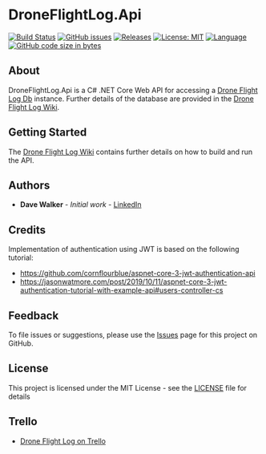 # DroneFlightLog.Api

[![Build Status](https://github.com/davewalker5/DroneFlightLog.Api/workflows/.NET%20Core%20CI%20Build/badge.svg)](https://github.com/davewalker5/DroneFlightLog.Api/actions)
[![GitHub issues](https://img.shields.io/github/issues/davewalker5/DroneFlightLog.Api)](https://github.com/davewalker5/DroneFlightLogDb/issues)
[![Releases](https://img.shields.io/github/v/release/davewalker5/DroneFlightLog.Api.svg?include_prereleases)](https://github.com/davewalker5/DroneFlightLog.Api/releases)
[![License: MIT](https://img.shields.io/badge/License-MIT-blue.svg)](https://github.com/davewalker5/DroneFlightLog.Api/blob/master/LICENSE)
[![Language](https://img.shields.io/badge/language-c%23-blue.svg)](https://github.com/davewalker5/DroneFlightLog.Api/)
[![GitHub code size in bytes](https://img.shields.io/github/languages/code-size/davewalker5/DroneFlightLog.Api)](https://github.com/davewalker5/DroneFlightLog.Api/)

## About

DroneFlightLog.Api is a C# .NET Core Web API for accessing a [Drone Flight Log Db](https://github.com/davewalker5/DroneFlightLogDb) instance. Further details of the database are provided in the [Drone Flight Log Wiki](https://github.com/davewalker5/DroneFlightLogDb/wiki).

## Getting Started

The [Drone Flight Log Wiki](https://github.com/davewalker5/DroneFlightLogDb/wiki) contains further details on how to build and run the API.

## Authors

- **Dave Walker** - *Initial work* - [LinkedIn](https://www.linkedin.com/in/davewalker5/)

## Credits

Implementation of authentication using JWT is based on the following tutorial:

- https://github.com/cornflourblue/aspnet-core-3-jwt-authentication-api
- https://jasonwatmore.com/post/2019/10/11/aspnet-core-3-jwt-authentication-tutorial-with-example-api#users-controller-cs

## Feedback

To file issues or suggestions, please use the [Issues](https://github.com/davewalker5/DroneFlightLog.Api/issues) page for this project on GitHub.

## License

This project is licensed under the MIT License - see the [LICENSE](LICENSE) file for details

## Trello

*  [Drone Flight Log on Trello](https://trello.com/b/AUdXWEIg)
